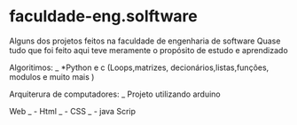 # faculdade-eng.solftware
Alguns dos projetos feitos na faculdade de engenharia de software 
Quase tudo que foi feito aqui teve meramente o propósito de estudo e aprendizado


Algoritimos: 
_ *Python e c (Loops,matrizes, decionários,listas,funções, modulos e muito mais )

Arquiterura de computadores:
_ Projeto utilizando arduino

Web 
_ - Html
_ - CSS
_ - java Scrip